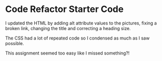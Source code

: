# Code Refactor Starter Code

I updated the HTML by adding alt attribute values to the pictures, fixing a broken link, changing the title and correcting a heading size. 

The CSS had a lot of repeated code so I condensed as much as I saw possible.

This assignment seemed too easy like I missed something?!